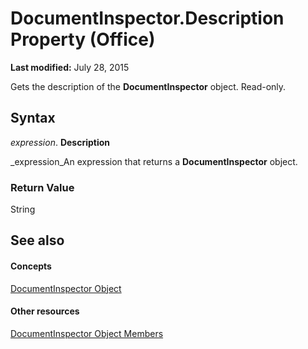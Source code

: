 
# DocumentInspector.Description Property (Office)

 **Last modified:** July 28, 2015

Gets the description of the  **DocumentInspector** object. Read-only.

## Syntax

 _expression_. **Description**

 _expression_An expression that returns a  **DocumentInspector** object.


### Return Value

String


## See also


#### Concepts


 [DocumentInspector Object](75dcf0ca-5afa-996b-e8d2-13d71ac0f6f8.md)
#### Other resources


 [DocumentInspector Object Members](4b23508a-5296-645f-2649-c1f29b921ace.md)
